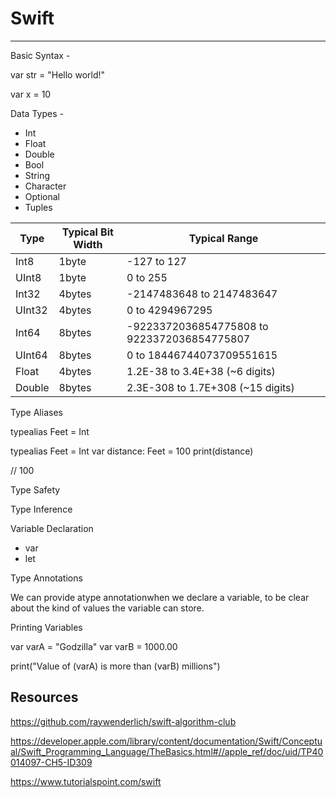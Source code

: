 # Swift

---

Basic Syntax -

var str = "Hello world!"

var x = 10

Data Types -

- Int
- Float
- Double
- Bool
- String
- Character
- Optional
- Tuples

| **Type** | **Typical Bit Width** | **Typical Range**                           |
|---------|-------------------|--------------------------------------------|
| Int8     | 1byte                 | -127 to 127                                 |
| UInt8    | 1byte                 | 0 to 255                                    |
| Int32    | 4bytes                | -2147483648 to 2147483647                   |
| UInt32   | 4bytes                | 0 to 4294967295                             |
| Int64    | 8bytes                | -9223372036854775808 to 9223372036854775807 |
| UInt64   | 8bytes                | 0 to 18446744073709551615                   |
| Float    | 4bytes                | 1.2E-38 to 3.4E+38 (~6 digits)             |
| Double   | 8bytes                | 2.3E-308 to 1.7E+308 (~15 digits)          |

Type Aliases

typealias Feet = Int

typealias Feet = Int
var distance: Feet = 100
print(distance)

// 100

Type Safety

Type Inference

Variable Declaration

- var
- let

Type Annotations

We can provide atype annotationwhen we declare a variable, to be clear about the kind of values the variable can store.

Printing Variables

var varA = "Godzilla"
var varB = 1000.00

print("Value of (varA) is more than (varB) millions")

## Resources

<https://github.com/raywenderlich/swift-algorithm-club>

<https://developer.apple.com/library/content/documentation/Swift/Conceptual/Swift_Programming_Language/TheBasics.html#//apple_ref/doc/uid/TP40014097-CH5-ID309>

<https://www.tutorialspoint.com/swift>
